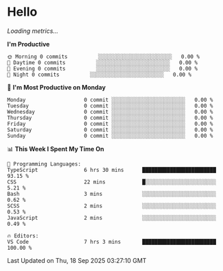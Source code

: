 # Hello

<!-- METRICS:START -->
<p><em>Loading metrics…</em></p>
<!-- METRICS:END -->

<!--START_SECTION:waka-->
**I'm Productive**

```text
🌞 Morning 0 commits          ░░░░░░░░░░░░░░░░░░░░░░░░   0.00 % 
🌆 Daytime 0 commits          ░░░░░░░░░░░░░░░░░░░░░░░░   0.00 % 
🌃 Evening 0 commits          ░░░░░░░░░░░░░░░░░░░░░░░░   0.00 % 
🌙 Night 0 commits          ░░░░░░░░░░░░░░░░░░░░░░░░   0.00 % 
```
📅 **I'm Most Productive on Monday**

```text
Monday                   0 commit ░░░░░░░░░░░░░░░░░░░░░░░░   0.00 % 
Tuesday                  0 commit ░░░░░░░░░░░░░░░░░░░░░░░░   0.00 % 
Wednesday                0 commit ░░░░░░░░░░░░░░░░░░░░░░░░   0.00 % 
Thursday                 0 commit ░░░░░░░░░░░░░░░░░░░░░░░░   0.00 % 
Friday                   0 commit ░░░░░░░░░░░░░░░░░░░░░░░░   0.00 % 
Saturday                 0 commit ░░░░░░░░░░░░░░░░░░░░░░░░   0.00 % 
Sunday                   0 commit ░░░░░░░░░░░░░░░░░░░░░░░░   0.00 % 
```

📊 **This Week I Spent My Time On**

```text
💬 Programming Languages: 
TypeScript               6 hrs 30 mins      ████████████████████████   93.15 % 
CSS                      22 mins            █░░░░░░░░░░░░░░░░░░░░░░░   5.21 % 
Bash                     3 mins             ░░░░░░░░░░░░░░░░░░░░░░░░   0.62 % 
SCSS                     2 mins             ░░░░░░░░░░░░░░░░░░░░░░░░   0.53 % 
JavaScript               2 mins             ░░░░░░░░░░░░░░░░░░░░░░░░   0.49 % 

🔥 Editors: 
VS Code                  7 hrs 3 mins       ████████████████████████   100.00 % 
```

 Last Updated on Thu, 18 Sep 2025 03:27:10 GMT
<!--END_SECTION:waka-->
